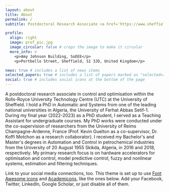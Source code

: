 ```yaml
---
layout: about
title: About
permalink: /
subtitle: Postdoctoral Research Associate <a href='https://www.sheffield.ac.uk/eee/research/centres/control-monitoring-and-systems-engineering-utc'>RR-UTC, University of Sheffield</a>

profile:
  align: right
  image: prof_pic.jpg
  image_circular: false # crops the image to make it circular
  more_info: >
    <p>Amy Johnson Building, SoEEE</p>
    <p>Portbello Street, Sheffield, S1 3JD, United Kingdom</p>

news: true # includes a list of news items
selected_papers: true # includes a list of papers marked as "selected={true}"
social: true # includes social icons at the bottom of the page
---
```


A postdoctoral research associate in control and optimisation within the Rolls-Royce University Technology Centre (UTC) at the University of Sheffield. I hold a PhD in Automatic and Systems from one of the leading national universities in Algeria, the University of Ferhat Abbas Setif-1. During my final year (2022-2023) as a PhD student, I served as a Teaching Assistant for undergraduate courses. My PhD works were conducted under the co-supervision of researchers from the University of Reims Champagne-Ardenne, France (Prof. Kevin Guelton as a co-supervisor, Dr. Koffi Motchon as a research collaborator). I received my Bachelor's and Master's degrees in Automation and Control in petrochemical industries from the University of 20 August 1955 Skikda, Algeria, in 2016 and 2018, respectively. My primary research focus is on hardware accelerators for optimisation and control, model predictive control, fuzzy and nonlinear systems, estimation and filtering techniques.

Link to your social media connections, too. This theme is set up to use [Font Awesome icons](https://fontawesome.com/) and [Academicons](https://jpswalsh.github.io/academicons/), like the ones below. Add your Facebook, Twitter, LinkedIn, Google Scholar, or just disable all of them.

